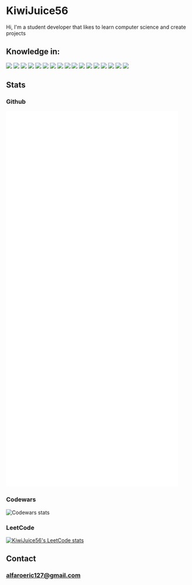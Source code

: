 # KiwiJuice56
Hi, I'm a student developer that likes to learn computer science and create projects

## Knowledge in:
<img src="https://img.shields.io/badge/Java-ED8B00?style=for-the-badge&logo=java&logoColor=white" /> <img src="https://img.shields.io/badge/Python-3776AB?style=for-the-badge&logo=python&logoColor=white" />
<img src="https://img.shields.io/badge/JavaScript-323330?style=for-the-badge&logo=javascript&logoColor=F7DF1E" />
<img src="https://img.shields.io/badge/HTML5-E34F26?style=for-the-badge&logo=html5&logoColor=white" />
<img src="https://img.shields.io/badge/CSS3-1572B6?style=for-the-badge&logo=css3&logoColor=white" />
<img src="https://img.shields.io/badge/Godot-478CBF?style=for-the-badge&logo=GodotEngine&logoColor=white" />
<img src="https://img.shields.io/badge/React_Native-20232A?style=for-the-badge&logo=react&logoColor=61DAFB" />
<img src="https://img.shields.io/badge/Windows-0078D6?style=for-the-badge&logo=windows&logoColor=white" />
<img src="https://img.shields.io/badge/Debian-A81D33?style=for-the-badge&logo=debian&logoColor=white" />
<img src="https://img.shields.io/badge/Raspberry%20Pi-A22846?style=for-the-badge&logo=Raspberry%20Pi&logoColor=white" />
<img src="https://img.shields.io/badge/Codewars-B1361E?style=for-the-badge&logo=Codewars&logoColor=white" />
<img src="https://img.shields.io/badge/-LeetCode-FFA116?style=for-the-badge&logo=LeetCode&logoColor=black" />
<img src="https://img.shields.io/badge/-Hackerrank-2EC866?style=for-the-badge&logo=HackerRank&logoColor=white" />
<img src="https://img.shields.io/badge/Adobe-Photoshop-31A8FF?style=for-the-badge&logo=Adobe-Photoshop&labelColor=0a446b&logoWidth=15" />
<img src="https://img.shields.io/badge/Adobe-Premiere%20Pro-9999FF?style=for-the-badge&logo=Adobe-Premiere%20Pro&labelColor=2f2f5b&logoWidth=15" />
<img src="https://img.shields.io/badge/Figma-F24E1E?style=for-the-badge&logo=figma&logoColor=white" />
<img src="https://img.shields.io/badge/blender-%23F5792A.svg?style=for-the-badge&logo=blender&logoColor=white" />

## Stats
### Github
![](https://github.com/kiwijuice56/kiwijuice56/blob/main/github-metrics.svg)

### Codewars
![Codewars stats](https://www.codewars.com/users/Eric127/badges/large)

### LeetCode
[![KiwiJuice56's LeetCode stats](https://leetcode-stats-six.vercel.app/api?username=kiwijuice56&theme=dark)](https://github.com/KnlnKS/leetcode-stats)

## Contact
  ### alfaroeric127@gmail.com

<!---
kiwijuice56/kiwijuice56 is a ✨ special ✨ repository because its `README.md` (this file) appears on your GitHub profile.
You can click the Preview link to take a look at your changes.
--->
